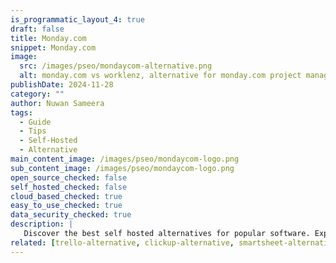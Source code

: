 ```yaml
---
is_programmatic_layout_4: true
draft: false
title: Monday.com
snippet: Monday.com
image:
  src: /images/pseo/mondaycom-alternative.png
  alt: monday.com vs worklenz, alternative for monday.com project managemet tool, task management, resource management, productivity, self-hosted
publishDate: 2024-11-28
category: ""
author: Nuwan Sameera
tags:
  - Guide
  - Tips
  - Self-Hosted
  - Alternative
main_content_image: /images/pseo/mondaycom-logo.png
sub_content_image: /images/pseo/mondaycom-logo.png
open_source_checked: false
self_hosted_checked: false
cloud_based_checked: true
easy_to_use_checked: true
data_security_checked: true
description: |
   Discover the best self hosted alternatives for popular software. Explore our comprehensive guides and find the perfect solution for your needs today.
related: [trello-alternative, clickup-alternative, smartsheet-alternative, asana-alternative]
---
```

